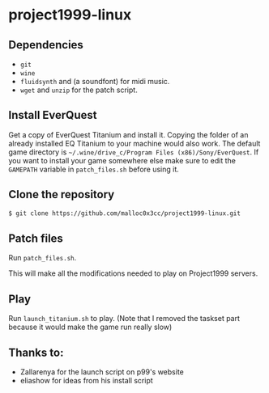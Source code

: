 # project1999-linux

## Dependencies
- `git`
- `wine`
- `fluidsynth` and (a soundfont) for midi music.
- `wget` and `unzip` for the patch script.

## Install EverQuest
Get a copy of EverQuest Titanium and install it. Copying the folder of an already installed EQ Titanium to your machine would also work.
The default game directory is `~/.wine/drive_c/Program Files (x86)/Sony/EverQuest`. If you want to install your game somewhere else make sure to edit the `GAMEPATH` variable in `patch_files.sh` before using it.

## Clone the repository
```sh
$ git clone https://github.com/malloc0x3cc/project1999-linux.git
```

## Patch files
Run `patch_files.sh`.

This will make all the modifications needed to play on Project1999 servers.

## Play
Run `launch_titanium.sh` to play. (Note that I removed the taskset part because it would make the game run really slow)

## Thanks to:
- Zallarenya for the launch script on p99's website
- eliashow for ideas from his install script
